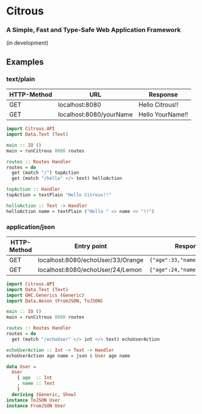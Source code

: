 # Citrous

### A Simple, Fast and Type-Safe Web Application Framework

(in development)

## Examples

### text/plain

|HTTP-Method|URL|Response|
|---|---|---|
|GET|localhost:8080|Hello Citrous!!|
|GET|localhost:8080/yourName  |Hello YourName!!|

```haskell
import Citrous.API
import Data.Text (Text)

main :: IO ()
main = runCitrous 8080 routes

routes :: Routes Handler
routes = do
  get (match "/") topAction
  get (match "/hello" </> text) helloAction

topAction :: Handler
topAction = textPlain "Hello Citrous!!"

helloAction :: Text -> Handler
helloAction name = textPlain ("Hello " <> name <> "!!")
```

### application/json

|HTTP-Method|Entry point|Response|
|---|---|---|
|GET|localhost:8080/echoUser/33/Orange|`{"age":33,"name":"Orange"}`|
|GET|localhost:8080/echoUser/24/Lemon|`{"age":24,"name":"Lemon"}`|

```haskell
import Citrous.API
import Data.Text (Text)
import GHC.Generics (Generic)
import Data.Aeson (FromJSON, ToJSON)

main :: IO ()
main = runCitrous 8080 routes

routes :: Routes Handler
routes = do
  get (match "/echoUser" </> int </> text) echoUserAction

echoUserAction :: Int -> Text -> Handler
echoUserAction age name = json $ User age name

data User =
  User
    { age  :: Int
    , name :: Text
    }
  deriving (Generic, Show)
instance ToJSON User
instance FromJSON User
```
